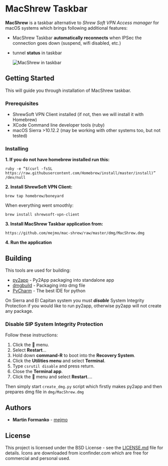 # MacShrew Taskbar

**MacShrew** is a taskbar alternative to _Shrew Soft VPN Access manager_ for macOS systems
which brings following additional features:
- MacShrew Taskbar **automatically reconnects** when IPSec the connection goes down (suspend, wifi disabled,
 etc.)
- tunnel **status** in taskbar

    ![MacShrew in taskbar](http://178.79.191.30/github_linking/MacShrew1.jpg "MacShrew Taskbar")

## Getting Started

This will guide you through installation of MacShrew taskbar.

### Prerequisites

- ShrewSoft VPN Client installed (if not, then we will install it with Homebrew)
- XCode Command line developer tools (ruby)
- macOS Sierra >10.12.2 (may be working with other systems too, but not tested)

### Installing

**1. If you **do not have homebrew installed** run this:**

    ruby -e “$(curl -fsSL https://raw.githubusercontent.com/Homebrew/install/master/install)” /dev/null

**2. Install ShrewSoft VPN Client:**

    brew tap homebrew/boneyard

When everything went smoothly:

    brew install shrewsoft-vpn-client

**3. Install MacShrew Taskbar application from:**

    https://github.com/mejmo/mac-shrew/raw/master/dmg/MacShrew.dmg

**4. Run the application**

## Building

This tools are used for building:

* [py2app](https://pythonhosted.org/py2app/) - Py2App packaging into standalone app
* [dmgbuild](https://bitbucket.org/al45tair/dmgbuild/) - Packaging into dmg file
* [PyCharm](https://www.jetbrains.com/pycharm/) - The best IDE for python

On Sierra and El Capitan system you must _**disable**_ System Integrity Protection if you would like to run py2app,
otherwise py2app will not create any package.

### Disable SIP System Integrity Protection

Follow these instructions:

1. Click the  menu.
2. Select **Restart**...
3. Hold down **command-R** to boot into the **Recovery System**.
4. Click the **Utilities menu** and select **Terminal**.
5. Type ```csrutil disable``` and press return.
6. Close the **Terminal app**.
7. Click the  menu and select **Restart**....


Then simply start `create_dmg.py` script which firstly makes py2app and then prepares dmg file
in `dmg/MacShrew.dmg`

## Authors

* **Martin Formanko** - [mejmo](https://github.com/mejmo)

## License

This project is licensed under the BSD License - see the [LICENSE.md](LICENSE.md) file for details.
Icons are downloaded from iconfinder.com which are free for commercial and personal used.


